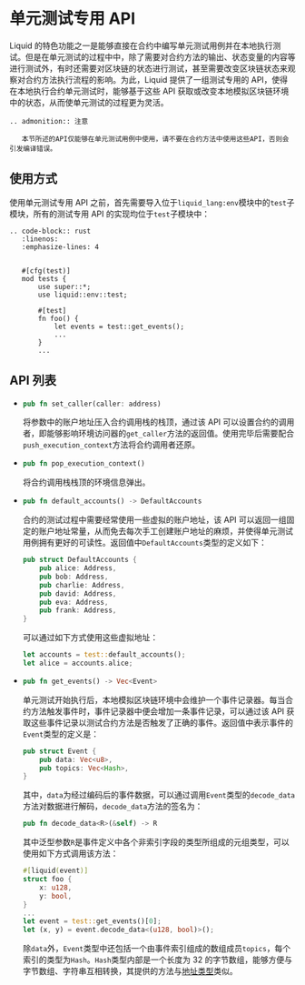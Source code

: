 # 单元测试专用 API

Liquid 的特色功能之一是能够直接在合约中编写单元测试用例并在本地执行测试。但是在单元测试的过程中中，除了需要对合约方法的输出、状态变量的内容等进行测试外，有时还需要对区块链的状态进行测试，甚至需要改变区块链状态来观察对合约方法执行流程的影响。为此，Liquid 提供了一组测试专用的 API，使得在本地执行合约单元测试时，能够基于这些 API 获取或改变本地模拟区块链环境中的状态，从而使单元测试的过程更为灵活。

```eval_rst
.. admonition:: 注意

   本节所述的API仅能够在单元测试用例中使用，请不要在合约方法中使用这些API，否则会引发编译错误。
```

## 使用方式

使用单元测试专用 API 之前，首先需要导入位于`liquid_lang:env`模块中的`test`子模块，所有的测试专用 API 的实现均位于`test`子模块中：

```eval_rst
.. code-block:: rust
   :linenos:
   :emphasize-lines: 4


   #[cfg(test)]
   mod tests {
       use super::*;
       use liquid::env::test;

       #[test]
       fn foo() {
           let events = test::get_events();
           ...
       }
       ...
```

## API 列表

<ul class="method-introduction">
<li>

```rust
pub fn set_caller(caller: address)
```

</li>
<p>

将参数中的账户地址压入合约调用栈的栈顶，通过该 API 可以设置合约的调用者，即能够影响环境访问器的`get_caller`方法的返回值。使用完毕后需要配合`push_execution_context`方法将合约调用者还原。

</p>

<li>

```rust
pub fn pop_execution_context()
```

</li>
<p>

将合约调用栈栈顶的环境信息弹出。

</p>

<li>

```rust
pub fn default_accounts() -> DefaultAccounts
```

</li>
<p>

合约的测试过程中需要经常使用一些虚拟的账户地址，该 API 可以返回一组固定的账户地址常量，从而免去每次手工创建账户地址的麻烦，并使得单元测试用例拥有更好的可读性。返回值中`DefaultAccounts`类型的定义如下：

</p>

<div class="code-example">

```rust
pub struct DefaultAccounts {
    pub alice: Address,
    pub bob: Address,
    pub charlie: Address,
    pub david: Address,
    pub eva: Address,
    pub frank: Address,
}
```

</div>
<p>

可以通过如下方式使用这些虚拟地址：

</p>
<div class="code-example">

```rust
let accounts = test::default_accounts();
let alice = accounts.alice;
```

</div>

<li>

```rust
pub fn get_events() -> Vec<Event>
```

</li>

<p>

单元测试开始执行后，本地模拟区块链环境中会维护一个事件记录器。每当合约方法触发事件时，事件记录器中便会增加一条事件记录，可以通过该 API 获取这些事件记录以测试合约方法是否触发了正确的事件。返回值中表示事件的`Event`类型的定义是：

</p>

<div class ="code-example">

```rust
pub struct Event {
    pub data: Vec<u8>,
    pub topics: Vec<Hash>,
}
```

</div>
<p>

其中，`data`为经过编码后的事件数据，可以通过调用`Event`类型的`decode_data`方法对数据进行解码，`decode_data`方法的签名为：

</p>
<div class ="code-example">

```rust
pub fn decode_data<R>(&self) -> R
```

</div>
<p>

其中泛型参数`R`是事件定义中各个非索引字段的类型所组成的元组类型，可以使用如下方式调用该方法：

</p>
<div class ="code-example">

```rust
#[liquid(event)]
struct foo {
    x: u128,
    y: bool,
}
...
let event = test::get_events()[0];
let (x, y) = event.decode_data<(u128, bool)>();
```

</div>

<p>

除`data`外，`Event`类型中还包括一个由事件索引组成的数组成员`topics`，每个索引的类型为`Hash`。`Hash`类型内部是一个长度为 32 的字节数组，能够方便与字节数组、字符串互相转换，其提供的方法与[地址类型](../contract/types.html#id2)类似。

</p>
</ul>
